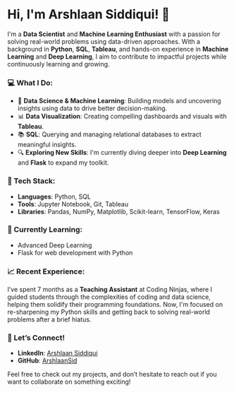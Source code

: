 # Hi, I'm Arshlaan Siddiqui! 👋

I'm a **Data Scientist** and **Machine Learning Enthusiast** with a passion for solving real-world problems using data-driven approaches. With a background in **Python**, **SQL**, **Tableau**, and hands-on experience in **Machine Learning** and **Deep Learning**, I aim to contribute to impactful projects while continuously learning and growing.

### 💻 What I Do:
- 🌟 **Data Science & Machine Learning**: Building models and uncovering insights using data to drive better decision-making.
- 📊 **Data Visualization**: Creating compelling dashboards and visuals with **Tableau**.
- 📚 **SQL**: Querying and managing relational databases to extract meaningful insights.
- 🔍 **Exploring New Skills**: I'm currently diving deeper into **Deep Learning** and **Flask** to expand my toolkit.
  
### 🔧 Tech Stack:
- **Languages**: Python, SQL
- **Tools**: Jupyter Notebook, Git, Tableau
- **Libraries**: Pandas, NumPy, Matplotlib, Scikit-learn, TensorFlow, Keras

### 🌱 Currently Learning:
- Advanced Deep Learning
- Flask for web development with Python

### 📈 Recent Experience:
I’ve spent 7 months as a **Teaching Assistant** at Coding Ninjas, where I guided students through the complexities of coding and data science, helping them solidify their programming foundations. Now, I'm focused on re-sharpening my Python skills and getting back to solving real-world problems after a brief hiatus.

### 🤝 Let’s Connect!
- **LinkedIn**: [Arshlaan Siddiqui](https://www.linkedin.com/in/arshlaan-siddiqui)
- **GitHub**: [ArshlaanSid](https://github.com/ArshlaanSid)

Feel free to check out my projects, and don’t hesitate to reach out if you want to collaborate on something exciting!
